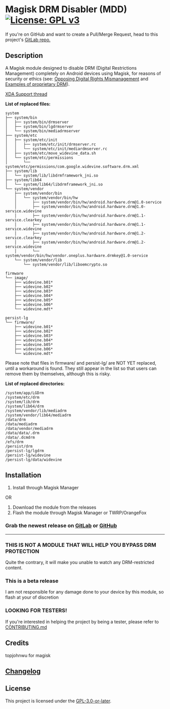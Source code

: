 # Magisk DRM Disabler (MDD)  [![License: GPL v3](https://img.shields.io/badge/License-GPLv3-blue.svg)](https://www.gnu.org/licenses/gpl-3.0)

If you're on GitHub and want to create a Pull/Merge Request, head to this project's [GitLab repo.](https://gitlab.com/Atrate/magisk-drm-disabler/)

## Description

A Magisk module designed to disable DRM (Digital Restrictions Management) completely on Android devices using Magisk, for reasons of security or ethics (see: [Opposing Digital Rights Mismanagement](https://www.gnu.org/philosophy/opposing-drm.en.html) and [Examples of proprietary DRM](https://www.gnu.org/proprietary/proprietary-drm.en.html)).

[XDA Support thread](https://forum.xda-developers.com/apps/magisk/module-magisk-drm-disabler-t4070117)

**List of replaced files:**
```
system
├── system/bin
│   ├── system/bin/drmserver
│   ├── system/bin/lgdrmserver
│   └── system/bin/mediadrmserver
├── system/etc
│   ├── system/etc/init
│   │   ├── system/etc/init/drmserver.rc
│   │   └── system/etc/init/mediardmserver.rc
│   ├── system/etc/move_widevine_data.sh
│   └── system/etc/permissions
│       └── system/etc/permissions/com.google.widevine.software.drm.xml
├── system/lib
│   └── system/lib/libdrmframework_jni.so
├── system/lib64
│   └── system/lib64/libdrmframework_jni.so
└── system/vendor
    ├── system/vendor/bin
    │   └── system/vendor/bin/hw
    │       ├── system/vendor/bin/hw/android.hardware.drm@1.0-service
    │       ├── system/vendor/bin/hw/android.hardware.drm@1.0-service.widevine
    │       ├── system/vendor/bin/hw/android.hardware.drm@1.1-service.clearkey
    │       ├── system/vendor/bin/hw/android.hardware.drm@1.1-service.widevine
    │       ├── system/vendor/bin/hw/android.hardware.drm@1.2-service.clearkey
    │       ├── system/vendor/bin/hw/android.hardware.drm@1.2-service.widevine
    │       └── system/vendor/bin/hw/vendor.oneplus.hardware.drmkey@1.0-service
    └── system/vendor/lib
        └── system/vendor/lib/liboemcrypto.so

firmware
└── image/
    ├── widevine.b01*
    ├── widevine.b02*
    ├── widevine.b03*
    ├── widevine.b04*
    ├── widevine.b05*
    ├── widevine.b06*
    └── widevine.mdt*

persist-lg
└── firmware/
    ├── widevine.b01*
    ├── widevine.b02*
    ├── widevine.b03*
    ├── widevine.b04*
    ├── widevine.b05*
    ├── widevine.b06*
    └── widevine.mdt*
```
Please note that files in firmware/ and persist-lg/ are NOT YET replaced, until a workaround is found. They still appear in the list so that users can remove them by themselves, although this is risky.

**List of replaced directories:**
```
/system/app/LGDrm
/system/etc/drm
/system/lib/drm
/system/lib64/drm
/system/vendor/lib/mediadrm
/system/vendor/lib64/mediadrm
/data/drm
/data/mediadrm
/data/vendor/mediadrm
/data/data/.drm
/data/.dcmdrm
/efs/drm
/persist/drm
/persist-lg/lgdrm
/persist-lg/widevine
/persist-lg/data/widevine
```

## Installation
1. Install through Magisk Manager 

OR

1. Download the module from the releases
2. Flash the module through Magisk Manager or TWRP/OrangeFox

### Grab the newest release on [GitLab](https://gitlab.com/Atrate/magisk-drm-disabler/releases) or [GitHub](https://github.com/Magisk-Modules-Repo/magisk-drm-disabler/releases)

---

### THIS IS NOT A MODULE THAT WILL HELP YOU BYPASS DRM PROTECTION
Quite the contrary, it will make you unable to watch any DRM-restricted content.

### This is a beta release
I am not responsible for any damage done to your device by this module, so flash at your of discretion

### LOOKING FOR TESTERS!
If you're interested in helping the project by being a tester, please refer to [CONTRIBUTING.md](./CONTRIBUTING.md)

## Credits
topjohnwu for magisk

## [Changelog](./CHANGELOG)

## License
This project is licensed under the [GPL-3.0-or-later](https://www.gnu.org/licenses/gpl-3.0.html).

